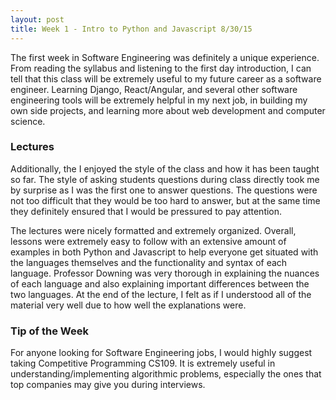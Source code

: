 ```yaml
---
layout: post
title: Week 1 - Intro to Python and Javascript 8/30/15
---
```


The first week in Software Engineering was definitely a unique experience. From reading the syllabus and listening to the first day introduction, I can tell that this class will be extremely useful to my future career as a software engineer. Learning Django, React/Angular, and several other software engineering tools will be extremely helpful in my next job, in building my own side projects, and learning more about web development and computer science.

### Lectures 

Additionally, the I enjoyed the style of the class and how it has been taught so far. The style of asking students questions during class directly took me by surprise as I was the first one to answer questions. The questions were not too difficult that they would be too hard to answer, but at the same time they definitely ensured that I would be pressured to pay attention.

The lectures were nicely formatted and extremely organized. Overall, lessons were extremely easy to follow with an extensive amount of examples in both Python and Javascript to help everyone get situated with the languages themselves and the functionality and syntax of each language. Professor Downing was very thorough in explaining the nuances of each language and also explaining important differences between the two languages. At the end of the lecture, I felt as if I understood all of the material very well due to how well the explanations were.

### Tip of the Week

For anyone looking for Software Engineering jobs, I would highly suggest taking Competitive Programming CS109. It is extremely useful in understanding/implementing algorithmic problems, especially the ones that top companies may give you during interviews.